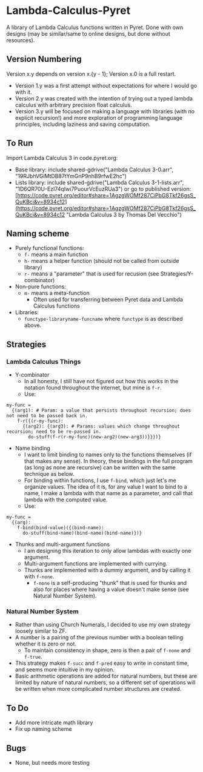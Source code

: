 # Lambda-Calculus-Pyret
A library of Lambda Calculus functions written in Pyret. Done with own designs (may be similar/same to online designs, but done without resources).

## Version Numbering
Version x.y depends on version x.{y - 1}; Version x.0 is a full restart.

 - Version 1.y was a first attempt without expectations for where I would go with it.
 - Version 2.y was created with the intention of trying out a typed lambda calculus with arbitrary precision float calculus.
 - Version 3.y will be focused on making a language with libraries (with no explicit recursion!) and more exploration of programming language principles, including laziness and saving computation.

## To Run
Import Lambda Calculus 3 in code.pyret.org:
 - Base library: include shared-gdrive("Lambda Calculus 3-0.arr", "19RJbhVGiMtDB87tYmGnP9nhB9rfwE2hc")
 - Lists library: include shared-gdrive("Lambda Calculus 3-1-lists.arr", "1D6QR70U-EzI74qIwi7PuourVcEuzRUa3")
or go to published version: 
[https://code.pyret.org/editor#share=1AgzgWOMf287CiPbG8Tkf26gsS_QuKBci&v=8934c12](https://code.pyret.org/editor#share=1AgzgWOMf287CiPbG8Tkf26gsS_QuKBci&v=8934c12 "Lambda Calculus 3 by Thomas Del Vecchio")

## Naming scheme
 - Purely functional functions:
   - `f-` means a main function
   - `h-` means a helper function (should not be called from outside library)
   - `r-` means a "parameter" that is used for recusion (see Strategies/Y-combinator)
 - Non-pure functions:
   - `m-` means a meta-function
     - Often used for transferring between Pyret data and Lambda Calculus functions
 - Libraries:
   - `functype-libraryname-funcname` where `functype` is as described above.

## Strategies
### Lambda Calculus Things
 - Y-combinator
   - In all honesty, I still have not figured out how this works in the notation found throughout the internet, but mine is `f-r`.
   - Use:
```pyret
my-func = 
  {(arg1): # Param: a value that persists throughout recursion; does not need to be passed back in.
    f-r({(r-my-func): 
      {(arg2): {(arg3): # Params: values which change throughout recursion; need to be re-passed in.
        do-stuff(f-r(r-my-func)(new-arg2)(new-arg3))}}})}
```
 - Name binding
   - I want to limit binding to names only to the functions themselves (if that makes any sense). In theory, these bindings in the full program (as long as none are recursive) can be written with the same technique as below.
   - For binding within functions, I use `f-bind`, which just let's me organize values. The idea of it is, for any value I want to bind to a name, I make a lambda with that name as a parameter, and call that lambda with the computed value.
   - Use:
```pyret
my-func =
  {(arg):
    f-bind(bind-value)({(bind-name): 
      do-stuff(bind-name)(bind-name)(bind-name)})}
```
 - Thunks and multi-argument functions
   - I am designing this iteration to only allow lambdas with exactly one argument.
   - Multi-argument functions are implemented with currying.
   - Thunks are implemented with a dummy argument, and by calling it with `f-none`.
     - `f-none` is a self-producing "thunk" that is used for thunks and also for places where having a value doesn't make sense (see Natural Number System).
     
### Natural Number System
 - Rather than using Church Numerals, I decided to use my own strategy loosely similar to ZF.
 - A number is a pairing of the previous number with a boolean telling whether it is zero or not.
   - To maintain consistency in shape, zero is then a pair of `f-none` and `f-true`.
 - This strategy makes `f-succ` and `f-pred` easy to write in constant time, and seems more intuitive in my opinion.
 - Basic arithmetic operations are added for natural numbers, but these are limited by nature of natural numbers, so a different set of operations will be written when more complicated number structures are created.

## To Do
 - Add more intricate math library
 - Fix up naming scheme

## Bugs
 - None, but needs more testing
